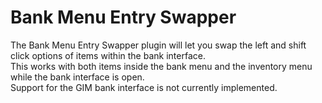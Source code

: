 # Bank Menu Entry Swapper
The Bank Menu Entry Swapper plugin will let you swap the left and shift click options of items within the bank interface.  
This works with both items inside the bank menu and the inventory menu while the bank interface is open.  
Support for the GIM bank interface is not currently implemented.